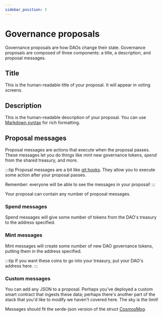 ```yaml
---
sidebar_position: 3
---
```


# Governance proposals

Governance proposals are how DAOs change their state. Governance proposals are composed of three components: a title, a description, and proposal messages.


## Title

This is the human-readable title of your proposal. It will appear in voting screens.

## Description

This is the human-readable description of your proposal. You can use [Markdown
syntax](https://www.markdownguide.org/basic-syntax/) for rich formatting.

## Proposal messages

Proposal messages are actions that execute when the proposal passes. These messages let you do things like *mint* new governance tokens, *spend* from the shared treasury, and more. 

:::tip
Proposal messages are a bit like [git hooks](https://git-scm.com/book/en/v2/Customizing-Git-Git-Hooks). 
They allow you to execute some action after your proposal passes.

Remember: everyone will be able to see the messages in your proposal!
:::

Your proposal can contain any number of proposal messages. 

### Spend messages

Spend messages will give some number of tokens from the DAO's treasury to the address specified.

### Mint messages

Mint messages will create some number of new DAO governance tokens, putting them in the address specified.

:::tip
If you want these coins to go into your treasury, put your DAO's address here.
:::

### Custom messages

You can add any JSON to a proposal. Perhaps you've deployed a custom smart
contract that ingests these data; perhaps there's another part of the stack that
you'd like to modify we haven't covered here. The sky is the limit!


Messages should fit the serde-json version of the struct [CosmosMsg](https://docs.rs/cosmwasm-std/latest/cosmwasm_std/enum.CosmosMsg.html).
